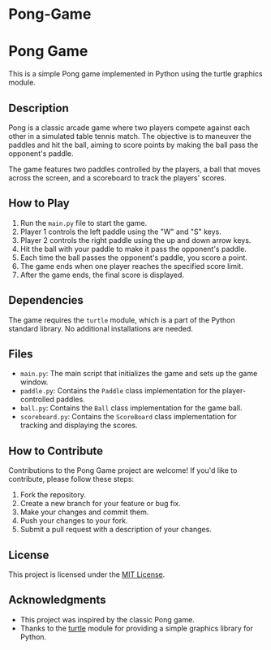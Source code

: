 # Pong-Game
# Pong Game

This is a simple Pong game implemented in Python using the turtle graphics module.

## Description

Pong is a classic arcade game where two players compete against each other in a simulated table tennis match. The objective is to maneuver the paddles and hit the ball, aiming to score points by making the ball pass the opponent's paddle.

The game features two paddles controlled by the players, a ball that moves across the screen, and a scoreboard to track the players' scores.

## How to Play

1. Run the `main.py` file to start the game.
2. Player 1 controls the left paddle using the "W" and "S" keys.
3. Player 2 controls the right paddle using the up and down arrow keys.
4. Hit the ball with your paddle to make it pass the opponent's paddle.
5. Each time the ball passes the opponent's paddle, you score a point.
6. The game ends when one player reaches the specified score limit.
7. After the game ends, the final score is displayed.

## Dependencies

The game requires the `turtle` module, which is a part of the Python standard library. No additional installations are needed.

## Files

- `main.py`: The main script that initializes the game and sets up the game window.
- `paddle.py`: Contains the `Paddle` class implementation for the player-controlled paddles.
- `ball.py`: Contains the `Ball` class implementation for the game ball.
- `scoreboard.py`: Contains the `ScoreBoard` class implementation for tracking and displaying the scores.

## How to Contribute

Contributions to the Pong Game project are welcome! If you'd like to contribute, please follow these steps:

1. Fork the repository.
2. Create a new branch for your feature or bug fix.
3. Make your changes and commit them.
4. Push your changes to your fork.
5. Submit a pull request with a description of your changes.

## License

This project is licensed under the [MIT License](LICENSE).

## Acknowledgments

- This project was inspired by the classic Pong game.
- Thanks to the [turtle](https://docs.python.org/3/library/turtle.html) module for providing a simple graphics library for Python.
